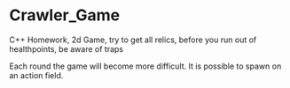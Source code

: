 # Crawler_Game
C++ Homework, 2d Game, try to get all relics, before you run out of healthpoints, be aware of traps

Each round the game will become more difficult.
It is possible to spawn on an action field.

